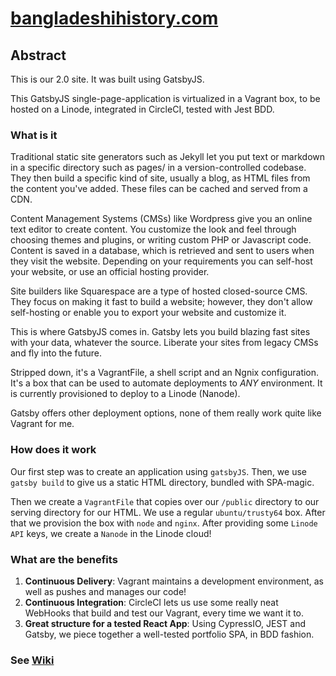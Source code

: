 # [bangladeshihistory.com](bangladeshihistory.com)

## Abstract

This is our 2.0 site. It was built using GatsbyJS.

This GatsbyJS single-page-application is virtualized in a Vagrant box, to be hosted on a Linode, integrated in CircleCI, tested with Jest BDD.

### What is it

Traditional static site generators such as Jekyll let you put text or markdown in a specific directory such as pages/ in a version-controlled codebase. They then build a specific kind of site, usually a blog, as HTML files from the content you've added. These files can be cached and served from a CDN.

Content Management Systems (CMSs) like Wordpress give you an online text editor to create content. You customize the look and feel through choosing themes and plugins, or writing custom PHP or Javascript code. Content is saved in a database, which is retrieved and sent to users when they visit the website. Depending on your requirements you can self-host your website, or use an official hosting provider.

Site builders like Squarespace are a type of hosted closed-source CMS. They focus on making it fast to build a website; however, they don't allow self-hosting or enable you to export your website and customize it.

This is where GatsbyJS comes in. Gatsby lets you build blazing fast sites with your data, whatever the source. Liberate your sites from legacy CMSs and fly into the future.

Stripped down, it's a VagrantFile, a shell script and an Ngnix configuration. It's a box that can be used to automate deployments to *ANY* environment. It is currently provisioned to deploy to a Linode (Nanode).

Gatsby offers other deployment options, none of them really work quite like Vagrant for me.

### How does it work

Our first step was to create an application using `gatsbyJS`. Then, we use `gatsby build` to give us a static HTML directory, bundled with SPA-magic.

Then we create a `VagrantFile` that copies over our `/public` directory to our serving directory for our HTML. We use a regular `ubuntu/trusty64` box. After that we provision the box with `node` and `nginx`. After providing some `Linode API` keys, we create a `Nanode` in the Linode cloud!

### What are the benefits

1. **Continuous Delivery**: Vagrant maintains a development environment, as well as pushes and manages our code!
2. **Continuous Integration**: CircleCI lets us use some really neat WebHooks that build and test our Vagrant, every time we want it to.
3. **Great structure for a tested React App**: Using CypressIO, JEST and Gatsby, we piece together a well-tested portfolio SPA, in BDD fashion.

### See [Wiki](https://github.com/sajjadhossain/terra/wiki)
